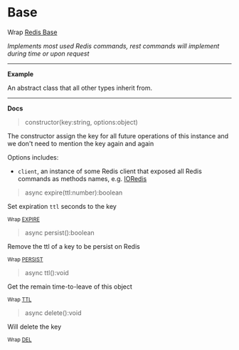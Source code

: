 # Base

Wrap [Redis Base](https://redis.io/commands#generic)

_Implements most used Redis commands, rest commands will implement during time or upon request_

---

**Example**

An abstract class that all other types inherit from. 

---

**Docs**

> constructor(key:string, options:object)

The constructor assign the key for all future operations of this instance 
and we don't need to mention the key again and again

Options includes:
    
- `client`, an instance of some Redis client that exposed all Redis commands as methods names, e.g. [IORedis](https://www.npmjs.com/package/ioredis)

> async expire(ttl:number):boolean

Set expiration `ttl` seconds to the key

<sub>Wrap [EXPIRE](https://redis.io/commands/expire)</sub>

> async persist():boolean

Remove the ttl of a key to be persist on Redis

<sub>Wrap [PERSIST](https://redis.io/commands/persist)</sub>

> async ttl():void

Get the remain time-to-leave of this object

<sub>Wrap [TTL](https://redis.io/commands/ttl)</sub>


> async delete():void

Will delete the key

<sub>Wrap [DEL](https://redis.io/commands/del)</sub>
